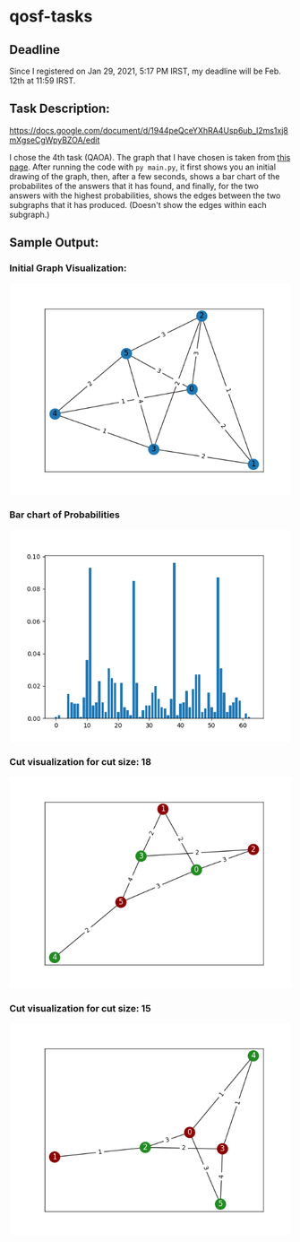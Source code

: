 # qosf-tasks

## Deadline
Since I registered on Jan 29, 2021, 5:17 PM IRST, my deadline will be Feb. 12th at 11:59 IRST.

## Task Description:
https://docs.google.com/document/d/1944peQceYXhRA4Usp6ub_l2ms1xj8mXgseCgWpyBZOA/edit

I chose the 4th task (QAOA). The graph that I have chosen is taken from [this page](https://tc3-japan.github.io/DA_tutorial/tutorial-3-max-cut.html).
After running the code with `py main.py`, it first shows you an initial drawing of the graph, then, after a few seconds, shows a bar chart of the probabilites of the answers that it has found, and finally, for the two answers with the highest probabilities, shows the edges between the two subgraphs that it has produced. (Doesn't show the edges within each subgraph.)

## Sample Output:

### Initial Graph Visualization:
![Initial Graph](task4/Result-Samples/Initial_Graph.png)

### Bar chart of Probabilities
![Bar chart](task4/Result-Samples/Bar_chart_of_probabilities_of_answers.png)

### Cut visualization for cut size: 18
![Cut: 18](task4/Result-Samples/Cut_edges_for_cut_size_18.png)

### Cut visualization for cut size: 15
![Cut: 15](task4/Result-Samples/Cut_edges_for_cut_size_15.png)
